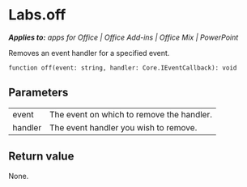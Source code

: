 
# Labs.off

 _**Applies to:** apps for Office | Office Add-ins | Office Mix | PowerPoint_

Removes an event handler for a specified event.

```
function off(event: string, handler: Core.IEventCallback): void
```


## Parameters


|||
|:-----|:-----|
|event|The event on which to remove the handler.|
|handler|The event handler you wish to remove.|

## Return value

None.

